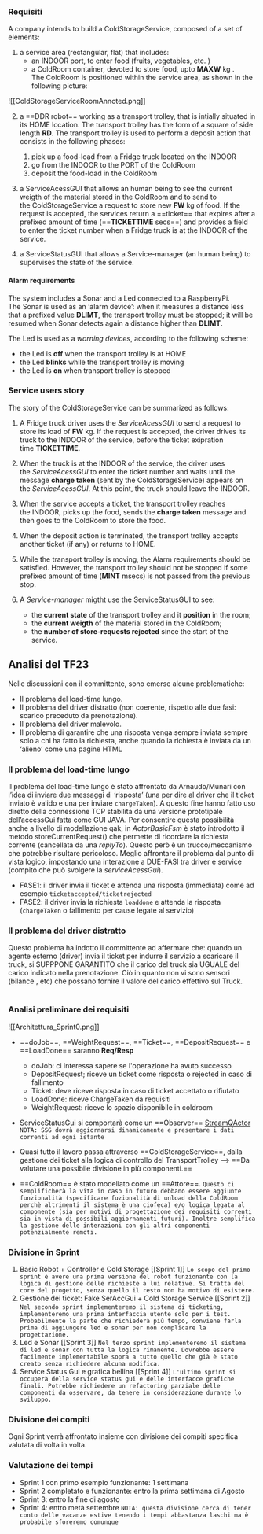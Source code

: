 ### Requisiti
A company intends to build a ColdStorageService, composed of a set of elements:

1. a service area (rectangular, flat) that includes:
    - an INDOOR port, to enter food (fruits, vegetables, etc. )
    - a ColdRoom container, devoted to store food, upto **MAXW** kg .
    The ColdRoom is positioned within the service area, as shown in the following picture:

![[ColdStorageServiceRoomAnnoted.png]]

2. a ==DDR robot== working as a transport trolley, that is intially situated in its HOME location. The transport trolley has the form of a square of side length **RD**.
    The transport trolley is used to perform a deposit action that consists in the following phases:
    1. pick up a food-load from a Fridge truck located on the INDOOR
    2. go from the INDOOR to the PORT of the ColdRoom
    3. deposit the food-load in the ColdRoom

3. a ServiceAcessGUI that allows an human being to see the current weigth of the material stored in the ColdRoom and to send to the ColdStorageService a request to store new **FW** kg of food. If the request is accepted, the services return a ==ticket== that expires after a prefixed amount of time (==**TICKETTIME** secs==) and provides a field to enter the ticket number when a Fridge truck is at the INDOOR of the service.

4. a ServiceStatusGUI that allows a Service-manager (an human being) to supervises the state of the service.

#### Alarm requirements

The system includes a Sonar and a Led connected to a RaspberryPi.
The Sonar is used as an ‘alarm device’: when it measures a distance less that a prefixed value **DLIMT**, the transport trolley must be stopped; it will be resumed when Sonar detects again a distance higher than **DLIMT**.

The Led is used as a _warning devices_, according to the following scheme:
- the Led is **off** when the transport trolley is at HOME
- the Led **blinks** while the transport trolley is moving
- the Led is **on** when transport trolley is stopped

### Service users story

The story of the ColdStorageService can be summarized as follows:

1. A Fridge truck driver uses the _ServiceAcessGUI_ to send a request to store its load of **FW** kg. If the request is accepted, the driver drives its truck to the INDOOR of the service, before the ticket exipration time **TICKETTIME**.
    
2. When the truck is at the INDOOR of the service, the driver uses the _ServiceAcessGUI_ to enter the ticket number and waits until the message **charge taken** (sent by the ColdStorageService) appears on the _ServiceAcessGUI_. At this point, the truck should leave the INDOOR.
    
3. When the service accepts a ticket, the transport trolley reaches the INDOOR, picks up the food, sends the **charge taken** message and then goes to the ColdRoom to store the food.
    
4. When the deposit action is terminated, the transport trolley accepts another ticket (if any) or returns to HOME.
    
5. While the transport trolley is moving, the Alarm requirements should be satisfied. However, the transport trolley should not be stopped if some prefixed amount of time (**MINT** msecs) is not passed from the previous stop.
    
6. A _Service-manager_ migtht use the ServiceStatusGUI to see:
    - the **current state** of the transport trolley and it **position** in the room;
    - the **current weigth** of the material stored in the ColdRoom;
    - the **number of store-requests rejected** since the start of the service.

## Analisi del TF23

Nelle discussioni con il committente, sono emerse alcune problematiche:
- Il problema del load-time lungo.
- Il problema del driver distratto (non coerente, rispetto alle due fasi: scarico preceduto da prenotazione).
- Il problema del driver malevolo.
- Il problema di garantire che una risposta venga sempre inviata sempre solo a chi ha fatto la richiesta, anche quando la richiesta è inviata da un ‘alieno’ come una pagine HTML

### Il problema del load-time lungo
Il problema del load-time lungo è stato affrontato da Arnaudo/Munari con l’idea di inviare due messaggi di ‘risposta’ (una per dire al driver che il ticket inviato è valido e una per inviare `chargeTaken`). A questo fine hanno fatto uso diretto della connessione TCP stabilita da una versione prototipale dell’accessGui fatta come GUI JAVA.
Per consentire questa possibilità anche a livello di modellazione qak, in _ActorBasicFsm_ è stato introdotto il metodo storeCurrentRequest() che permette di ricordare la richiesta corrente (cancellata da una _replyTo_). Questo però è un trucco/meccanismo che potrebbe risultare pericoloso.
Meglio affrontare il problema dal punto di vista logico, impostando una interazione a DUE-FASI tra driver e service (compito che può svolgere la _serviceAcessGui_).
- FASE1: il driver invia il ticket e attenda una risposta (immediata) come ad esempio `ticketaccepted/ticketrejected`
- FASE2: il driver invia la richiesta `loaddone` e attenda la risposta (`chargeTaken` o fallimento per cause legate al servizio)

### Il problema del driver distratto
Questo problema ha indotto il committente ad affermare che:
quando un agente esterno (driver) invia il ticket per indurre il servizio a scaricare il truck, si SUPPPONE GARANTITO che il carico del truck sia UGUALE del carico indicato nella prenotazione.
Ciò in quanto non vi sono sensori (bilance , etc) che possano fornire il valore del carico effettivo sul Truck.
#

### Analisi preliminare dei requisiti

![[Architettura_Sprint0.png]]

- ==doJob==, ==WeightRequest==, ==Ticket==, ==DepositRequest== e ==LoadDone== saranno **Req/Resp**
	- doJob: ci interessa sapere se l'operazione ha avuto successo
	- DepositRequest; riceve un ticket come risposta o rejected in caso di fallimento
	- Ticket: deve riceve risposta in caso di ticket accettato o rifiutato
	- LoadDone: riceve ChargeTaken da requisiti
	- WeightRequest: riceve lo spazio disponibile in coldroom
	
- ServiceStatusGui si comportarà come un ==Observer== [StreamQActor](C:/Users/lomba/Desktop/iss23/iss23Material/html/QakActors23.html) 
	`NOTA: SSG dovrà aggiornarsi dinamicamente e presentare i dati correnti ad ogni istante`
	
- Quasi tutto il lavoro passa attraverso ==ColdStorageService==, dalla gestione dei ticket alla logica di controllo del TransportTrolley --> ==Da valutare una possibile divisione in più componenti.==
	
- ==ColdRoom== è stato modellato come un ==Attore==.
	`Questo ci semplificherà la vita in caso in futuro debbano essere aggiunte funzionalità (specificare fuzionalità di unload della ColdRoom perchè altrimenti il sistema è una ciofeca) e/o logica legata al componente (sia per motivi di progettazione dei requisiti correnti sia in vista di possibili aggiornamenti futuri). Inoltre semplifica la gestione delle interazioni con gli altri componenti potenzialmente remoti.`

### Divisione in Sprint
1) Basic Robot + Controller e Cold Storage [[Sprint 1]]
	`Lo scopo del primo sprint è avere una prima versione del robot funzionante con la logica di gestione delle richieste a lui relative. Si tratta del core del progetto, senza quello il resto non ha motivo di esistere.`
2) Gestione dei ticket: Fake SerAccGui + Cold Storage Service [[Sprint 2]]
	`Nel secondo sprint implementeremo il sistema di ticketing, implementeremo una prima interfaccia utente solo per i test. Probabilmente la parte che richiederà più tempo, conviene farla prima di aggiungere led e sonar per non complicare la progettazione.`
3) Led e Sonar [[Sprint 3]]
	`Nel terzo sprint implementeremo il sistema di led e sonar con tutta la logica rimanente. Dovrebbe essere facilmente implementabile sopra a tutto quello che già è stato creato senza richiedere alcuna modifica.`
4) Service Status Gui e grafica bellina [[Sprint 4]]
	`L'ultimo sprint si occuperà della service status gui e delle interfacce grafiche finali. Potrebbe richiedere un refactoring parziale delle componenti da osservare, da tenere in considerazione durante lo sviluppo.`

### Divisione dei compiti
Ogni Sprint verrà affrontato insieme con divisione dei compiti specifica valutata di volta in volta.

### Valutazione dei tempi
- Sprint 1 con primo esempio funzionante: 1 settimana
- Sprint 2 completato e funzionante: entro la prima settimana di Agosto
- Sprint 3: entro la fine di agosto
- Sprint 4: entro metà settembre
`NOTA: questa divisione cerca di tener conto delle vacanze estive tenendo i tempi abbastanza laschi ma è probabile sforeremo comunque`


